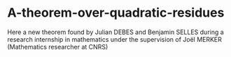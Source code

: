 # A-theorem-over-quadratic-residues
Here a new theorem found by Julian DEBES and Benjamin SELLES during a research internship in mathematics under the supervision of Joël MERKER (Mathematics researcher at CNRS)
